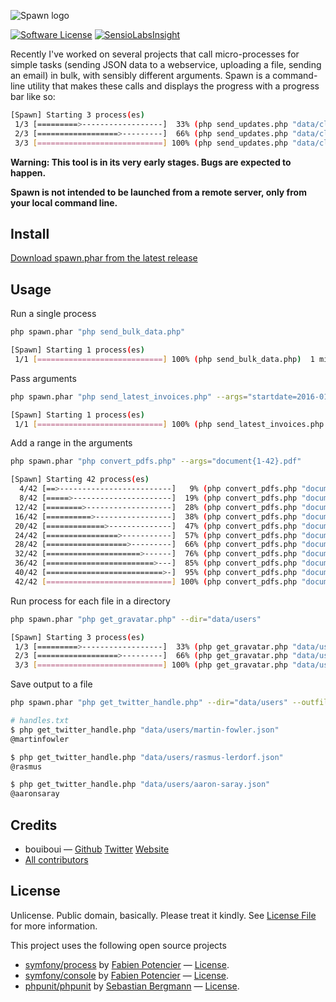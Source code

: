 ![Spawn logo](http://i.imgur.com/GCFZHRe.png)

[![Software License][ico-license]](LICENSE) [![SensioLabsInsight](https://insight.sensiolabs.com/projects/20fe60c6-7257-442e-bff4-9c057580afd6/mini.png)](https://insight.sensiolabs.com/projects/20fe60c6-7257-442e-bff4-9c057580afd6)

Recently I've worked on several projects that call micro-processes for simple tasks (sending JSON data to a webservice, uploading a file, sending an email) in bulk, with sensibly different arguments. Spawn is a command-line utility that makes these calls and displays the progress with a progress bar like so:

```bash
[Spawn] Starting 3 process(es)
 1/3 [=========>------------------]  33% (php send_updates.php "data/client1.json") 4 secs/12 secs 1.2 MiB
 2/3 [==================>---------]  66% (php send_updates.php "data/client2.json") 9 secs/14 secs 1.2 MiB
 3/3 [============================] 100% (php send_updates.php "data/client3.json") 14 secs/14 secs 1.2 MiB
```

**Warning: This tool is in its very early stages. Bugs are expected to happen.**

**Spawn is not intended to be launched from a remote server, only from your local command line.**


## Install

[Download spawn.phar from the latest release](https://github.com/bouiboui/spawn/releases/download/0.1/spawn.phar)

## Usage

Run a single process
``` bash
php spawn.phar "php send_bulk_data.php"

[Spawn] Starting 1 process(es)
 1/1 [============================] 100% (php send_bulk_data.php)  1 min/1 min  1.2 MiB
```
Pass arguments
``` bash
php spawn.phar "php send_latest_invoices.php" --args="startdate=2016-01-01"

[Spawn] Starting 1 process(es)
 1/1 [============================] 100% (php send_latest_invoices.php "startdate=2016-01-01") 13 secs/13 secs 1.2 MiB
```
Add a range in the arguments
``` bash
php spawn.phar "php convert_pdfs.php" --args="document{1-42}.pdf"

[Spawn] Starting 42 process(es)
  4/42 [==>-------------------------]   9% (php convert_pdfs.php "document4.pdf") < 1 sec/< 1 sec 1.2 MiB
  8/42 [=====>----------------------]  19% (php convert_pdfs.php "document8.pdf")  1 sec/5 secs 1.2 MiB
 12/42 [========>-------------------]  28% (php convert_pdfs.php "document12.pdf") 2 secs/7 secs 1.2 MiB
 16/42 [==========>-----------------]  38% (php convert_pdfs.php "document16.pdf") 3 secs/8 secs 1.2 MiB
 20/42 [=============>--------------]  47% (php convert_pdfs.php "document20.pdf") 4 secs/8 secs 1.2 MiB
 24/42 [================>-----------]  57% (php convert_pdfs.php "document24.pdf") 5 secs/9 secs 1.2 MiB
 28/42 [==================>---------]  66% (php convert_pdfs.php "document28.pdf") 6 secs/9 secs 1.2 MiB
 32/42 [=====================>------]  76% (php convert_pdfs.php "document32.pdf") 6 secs/8 secs 1.2 MiB
 36/42 [========================>---]  85% (php convert_pdfs.php "document36.pdf") 7 secs/8 secs 1.2 MiB
 40/42 [==========================>-]  95% (php convert_pdfs.php "document40.pdf") 8 secs/8 secs 1.2 MiB
 42/42 [============================] 100% (php convert_pdfs.php "document42.pdf") 9 secs/9 secs 1.2 MiB

```
Run process for each file in a directory
``` bash
php spawn.phar "php get_gravatar.php" --dir="data/users"

[Spawn] Starting 3 process(es)
 1/3 [=========>------------------]  33% (php get_gravatar.php "data/users/martin-fowler.json") 4 secs/12 secs 1.2 MiB
 2/3 [==================>---------]  66% (php get_gravatar.php "data/users/rasmus-lerdorf.json") 5 secs/8 secs 1.2 MiB
 3/3 [============================] 100% (php get_gravatar.php "data/users/aaron-saray.json") 9 secs/9 secs 1.2 MiB
```
Save output to a file
``` bash
php spawn.phar "php get_twitter_handle.php" --dir="data/users" --outfile="handles.txt"

# handles.txt
$ php get_twitter_handle.php "data/users/martin-fowler.json"
@martinfowler

$ php get_twitter_handle.php "data/users/rasmus-lerdorf.json"
@rasmus

$ php get_twitter_handle.php "data/users/aaron-saray.json"
@aaronsaray
```


## Credits

- bouiboui — [Github](https://github.com/bouiboui) [Twitter](https://twitter.com/j_____________n) [Website](http://cod3.net)
- [All contributors](https://github.com/bouiboui/spawn/graphs/contributors)


## License

Unlicense. Public domain, basically. Please treat it kindly. See [License File](LICENSE) for more information. 

This project uses the following open source projects 
- [symfony/process](https://github.com/symfony/process) by [Fabien Potencier](https://github.com/fabpot) — [License](https://github.com/symfony/process/blob/master/LICENSE).
- [symfony/console](https://github.com/symfony/console) by [Fabien Potencier](https://github.com/fabpot) — [License](https://github.com/symfony/console/blob/master/LICENSE).
- [phpunit/phpunit](https://github.com/sebastianbergmann/phpunit) by [Sebastian Bergmann](https://github.com/sebastianbergmann) — [License](https://github.com/sebastianbergmann/phpunit/blob/master/LICENSE).



[ico-version]: https://img.shields.io/packagist/v/:vendor/:package_name.svg?style=flat-square
[ico-license]: https://img.shields.io/badge/license-Unlicense-brightgreen.svg?style=flat-square

[link-packagist]: https://packagist.org/packages/:vendor/:package_name
[link-author]: https://github.com/:author_username
